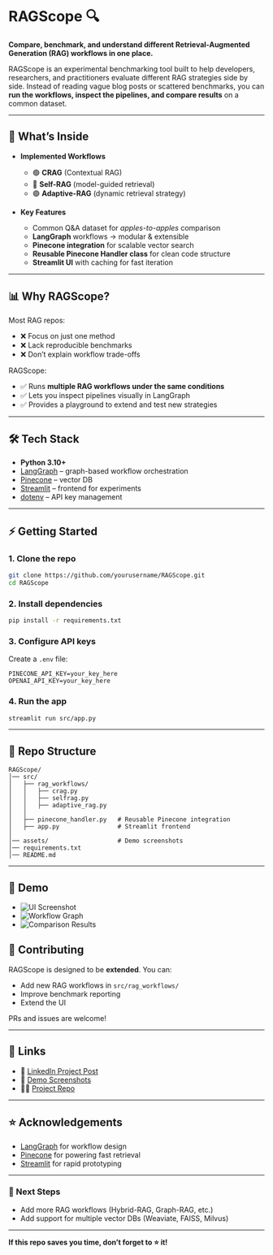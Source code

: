 # RAGScope 🔍

**Compare, benchmark, and understand different Retrieval-Augmented Generation (RAG) workflows in one place.**

RAGScope is an experimental benchmarking tool built to help developers, researchers, and practitioners evaluate different RAG strategies side by side. Instead of reading vague blog posts or scattered benchmarks, you can **run the workflows, inspect the pipelines, and compare results** on a common dataset.

---

## 🚩 What’s Inside

* **Implemented Workflows**

  * 🟢 **CRAG** (Contextual RAG)
  * 🔵 **Self-RAG** (model-guided retrieval)
  * 🟣 **Adaptive-RAG** (dynamic retrieval strategy)

* **Key Features**

  * Common Q&A dataset for *apples-to-apples* comparison
  * **LangGraph** workflows → modular & extensible
  * **Pinecone integration** for scalable vector search
  * **Reusable Pinecone Handler class** for clean code structure
  * **Streamlit UI** with caching for fast iteration

---

## 📊 Why RAGScope?

Most RAG repos:

* ❌ Focus on just one method
* ❌ Lack reproducible benchmarks
* ❌ Don’t explain workflow trade-offs

RAGScope:

* ✅ Runs **multiple RAG workflows under the same conditions**
* ✅ Lets you inspect pipelines visually in LangGraph
* ✅ Provides a playground to extend and test new strategies

---

## 🛠️ Tech Stack

* **Python 3.10+**
* [LangGraph](https://python.langchain.com/docs/langgraph) – graph-based workflow orchestration
* [Pinecone](https://www.pinecone.io/) – vector DB
* [Streamlit](https://streamlit.io/) – frontend for experiments
* [dotenv](https://pypi.org/project/python-dotenv/) – API key management

---

## ⚡ Getting Started

### 1. Clone the repo

```bash
git clone https://github.com/yourusername/RAGScope.git
cd RAGScope
```

### 2. Install dependencies

```bash
pip install -r requirements.txt
```

### 3. Configure API keys

Create a `.env` file:

```
PINECONE_API_KEY=your_key_here
OPENAI_API_KEY=your_key_here
```

### 4. Run the app

```bash
streamlit run src/app.py
```

---

## 📂 Repo Structure

```
RAGScope/
│── src/
│   ├── rag_workflows/
│   │   ├── crag.py
│   │   ├── selfrag.py
│   │   ├── adaptive_rag.py
│   │
│   ├── pinecone_handler.py   # Reusable Pinecone integration
│   ├── app.py                # Streamlit frontend
│
│── assets/                   # Demo screenshots
│── requirements.txt
│── README.md
```

---

## 📸 Demo

* ![UI Screenshot](./assets/demo1.png)
* ![Workflow Graph](./assets/demo2.png)
* ![Comparison Results](./assets/demo3.png)


## 🤝 Contributing

RAGScope is designed to be **extended**. You can:

* Add new RAG workflows in `src/rag_workflows/`
* Improve benchmark reporting
* Extend the UI

PRs and issues are welcome!

---

## 🔗 Links

* 📖 [LinkedIn Project Post](https://www.linkedin.com/posts/your-link-here)
* 📸 [Demo Screenshots](./assets/)
* 🧑‍💻 [Project Repo](https://lnkd.in/dMmgHjwA)

---

## ⭐ Acknowledgements

* [LangGraph](https://python.langchain.com/docs/langgraph) for workflow design
* [Pinecone](https://www.pinecone.io/) for powering fast retrieval
* [Streamlit](https://streamlit.io/) for rapid prototyping

---

### 📌 Next Steps

* Add more RAG workflows (Hybrid-RAG, Graph-RAG, etc.)
* Add support for multiple vector DBs (Weaviate, FAISS, Milvus)

---

**If this repo saves you time, don’t forget to ⭐ it!**
